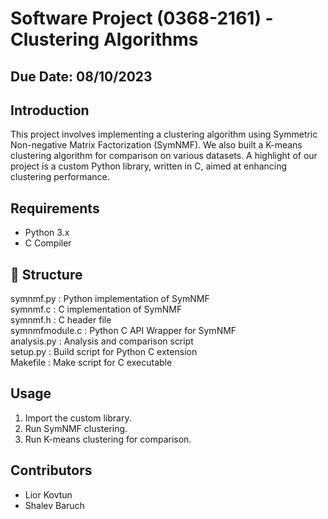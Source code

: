 # Software Project (0368-2161) - Clustering Algorithms
## Due Date: 08/10/2023

## Introduction
This project involves implementing a clustering algorithm using Symmetric Non-negative Matrix Factorization (SymNMF). We also built a K-means clustering algorithm for comparison on various datasets. A highlight of our project is a custom Python library, written in C, aimed at enhancing clustering performance.

## Requirements
- Python 3.x
- C Compiler

## 📂 Structure
symnmf.py : Python implementation of SymNMF  
symnmf.c : C implementation of SymNMF  
symnmf.h : C header file  
symnmfmodule.c : Python C API Wrapper for SymNMF  
analysis.py : Analysis and comparison script  
setup.py : Build script for Python C extension  
Makefile : Make script for C executable  

## Usage
1. Import the custom library.
2. Run SymNMF clustering.
3. Run K-means clustering for comparison.

## Contributors
- Lior Kovtun
- Shalev Baruch

